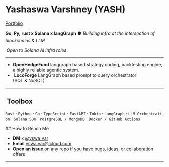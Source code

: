 # Yashaswa Varshney (YASH) 
[Portfolio](https://obsi-m1.pages.dev/)

**Go, Py, rust x Solana x langGraph 🫀**
*Building infra at the intersection of blockchains & LLM*

 *Open to Solana AI infra roles*

---

*  **OpenHedgeFund** langgraph based strategy coding, backtesting engine, a highly reliable agentic system. 
*  **LocoForge** LangGraph based prompt to query orchestrator (SQL & NoSQL)

---

##  Toolbox

`Rust` · `Python` · `Go` · `TypeScript` · `FastAPI` · `Tokio` · `LangGraph` · `LLM Orchestration` · `Solana SDK` · `PostgreSQL / MongoDB` · `Docker / GitHub Actions`

## How to Reach Me

* **DM** x [@yswa\_var](https://twitter.com/yswa_var)
* **Email** yswa.var@icloud.com
* **Open an issue** on any repo if you have bugs, ideas, or collaboration offers

---
